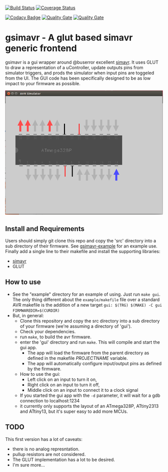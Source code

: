 [![Build Status](https://travis-ci.org/WayneBooth/gsimavr.png)](https://travis-ci.org/WayneBooth/gsimavr)
[![Coverage Status](https://coveralls.io/repos/github/WayneBooth/gsimavr/badge.svg?branch=master)](https://coveralls.io/github/WayneBooth/gsimavr?branch=master)

[![Codacy Badge](https://api.codacy.com/project/badge/Grade/b39eba961f9a474e97eefa2741aef92d)](https://www.codacy.com/app/WayneBooth/gsimavr?utm_source=github.com&utm_medium=referral&utm_content=WayneBooth/gsimavr&utm_campaign=badger)
[![Quality Gate](https://sonarcloud.io/api/badges/gate?key=gsimavr)](https://sonarcloud.io/dashboard/index/gsimavr)
[![Quality Gate](https://sonarcloud.io/api/badges/measure?key=gsimavr&metric=coverage)](https://sonarcloud.io/dashboard/index/gsimavr)

# gsimavr - A glut based simavr generic frontend

gsimavr is a gui wrapper around @buserror excellent [simavr](https://github.com/buserror/simavr). 
It uses GLUT to draw a representation of a uController, update outputs pins from simulator triggers, and prods the simulator when input pins are toggeled from the UI.
The GUI code has been specifically designed to be as low impact to your firmware as possible.

![ScreenShot](screenshot.png)

## Install and Requirements

Users should simply git clone this repo and copy the 'src' directory into a sub directory of their firmware. See [gsimavr-example](https://github.com/WayneBooth/gsimavr-example) for an example use. Finally add a single line to their makefile and install the supporting libraries:

* [simavr](https://github.com/buserror/simavr)
* GLUT

## How to use

* See the "example" directory for an example of using. Just run ```make gui```. The only thing different about the ```example/makefile``` file over a standard AVR makefile is the addition of a new target ```gui: $(TRG)
        $(MAKE) -C gui FIRMWAREDIR=$(CURDIR)```
* But, in general:
  * Clone this repository and copy the src directory into a sub directory of your firmware (we're assuming a directory of 'gui').
  * Check your dependencies.
  * run ```make```, to build the avr firmware.
  * enter the 'gui' directory and run ```make```. This will compile and start the gui app.
    * The app will load the firmware from the parent directory as defined in the makefile *PROJECTNAME* variable.
    * The app will automatically configure input/output pins as defined by the firmware.
  * How to use the gui:
    * Left click on an input to turn it on,
    * Right click on an input to turn it off,
    * Middle click on an input to connect it to a clock signal
  * If you started the gui app with the ```-d``` parameter, it will wait for a gdb connection to localhost:1234
  * it currently only supports the layout of an ATmega328P, ATtiny2313 and ATtiny13, but it's super easy to add more MCUs.

## TODO

This first version has a lot of caveats:

* there is no analog represntation.
* pullup resistors are not considered.
* The GLUT implementation has a lot to be desired.
* I'm sure more...
